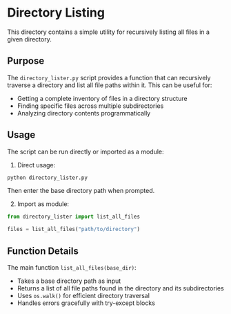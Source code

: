 # Directory Listing

This directory contains a simple utility for recursively listing all files in a given directory.

## Purpose
The `directory_lister.py` script provides a function that can recursively traverse a directory and list all file paths within it. This can be useful for:
- Getting a complete inventory of files in a directory structure
- Finding specific files across multiple subdirectories
- Analyzing directory contents programmatically

## Usage
The script can be run directly or imported as a module:

1. Direct usage:
```python
python directory_lister.py
```
Then enter the base directory path when prompted.

2. Import as module:
```python
from directory_lister import list_all_files

files = list_all_files("path/to/directory")
```

## Function Details
The main function `list_all_files(base_dir)`:
- Takes a base directory path as input
- Returns a list of all file paths found in the directory and its subdirectories
- Uses `os.walk()` for efficient directory traversal
- Handles errors gracefully with try-except blocks 